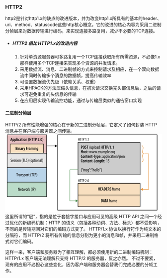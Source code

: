 ### HTTP2

http2是针对http1.x的缺点的改进版本，并为改变http1.x所具有的基本的header、uri、method、statuscode这些http核心概念，它的改进的核心内容为采用二进制分帧层来对数据传输进行编码，来实现连接多路复用，减少不必要的TCP连接。

* ##### HTTP2 相比 HTTP1.x的改进内容

  1. 针对单资源服务器可多路复用一个TCP连接获取所有所需资源，不必像1.x那样使用多个TCP连接来实现多个资源的并发请求。
  2. 采用数据流、消息、二进制帧的方式来控制请求及相应，在一个双向数据流中同时传输多个消息的数据帧，提高传输效率
  3. 可设置数据流优先级（依赖关系、权重）
  4. 采用HPACK的方法压缩头信息，在初次请求交换完头部信息后，之后的请求可避免重复的头信息的传输
  5. 在应用层实现传输流控功能，通过与传输层类似的通告窗口实现

#### 

#### 

#### 二进制分帧层

HTTP/2 所有性能增强的核心在于新的二进制分帧层，它定义了如何封装 HTTP 消息并在客户端与服务器之间传输。![](/assets/1557404120054.jpg)这里所谓的“层”，指的是位于套接字接口与应用可见的高级 HTTP API 之间一个经过优化的新编码机制：HTTP 的语义（包括各种动词、方法、标头）都不受影响，不同的是传输期间对它们的编码方式变了。 HTTP/1.x 协议以换行符作为纯文本的分隔符，而 HTTP/2 将所有传输的信息分割为更小的消息和帧，并采用二进制格式对它们编码。

这样一来，客户端和服务器为了相互理解，都必须使用新的二进制编码机制：HTTP/1.x 客户端无法理解只支持 HTTP/2 的服务器，反之亦然。 不过不要紧，现有的应用不必担心这些变化，因为客户端和服务器会替我们完成必要的分帧工作。

